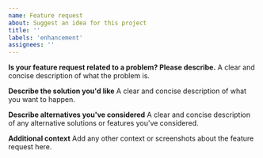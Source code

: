 ```yaml
---
name: Feature request
about: Suggest an idea for this project
title: ''
labels: 'enhancement'
assignees: ''
---
```


**Is your feature request related to a problem? Please describe.** 
A clear and concise description of what the problem is. 

**Describe the solution you'd like** 
A clear and concise description of what you want to happen.

**Describe alternatives you've considered** 
A clear and concise description of any alternative solutions or features you've considered.

**Additional context** 
Add any other context or screenshots about the feature request here.
